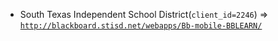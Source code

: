  - South Texas Independent School District(`client_id=2246`) => [`http://blackboard.stisd.net/webapps/Bb-mobile-BBLEARN/`](http://blackboard.stisd.net/webapps/Bb-mobile-BBLEARN/)
